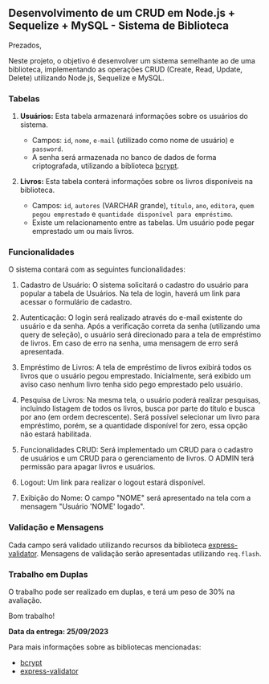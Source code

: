 ## Desenvolvimento de um CRUD em Node.js + Sequelize + MySQL - Sistema de Biblioteca

Prezados,

Neste projeto, o objetivo é desenvolver um sistema semelhante ao de uma biblioteca, implementando as operações CRUD (Create, Read, Update, Delete) utilizando Node.js, Sequelize e MySQL.

### Tabelas

1. **Usuários:** Esta tabela armazenará informações sobre os usuários do sistema.
   - Campos: `id`, `nome`, `e-mail` (utilizado como nome de usuário) e `password`.
   - A senha será armazenada no banco de dados de forma criptografada, utilizando a biblioteca [bcrypt](https://www.npmjs.com/package/bcrypt).

2. **Livros:** Esta tabela conterá informações sobre os livros disponíveis na biblioteca.
   - Campos: `id`, `autores` (VARCHAR grande), `título`, `ano`, `editora`, `quem pegou emprestado` e `quantidade disponível para empréstimo`.
   - Existe um relacionamento entre as tabelas. Um usuário pode pegar emprestado um ou mais livros.

### Funcionalidades

O sistema contará com as seguintes funcionalidades:

1. Cadastro de Usuário: O sistema solicitará o cadastro do usuário para popular a tabela de Usuários. Na tela de login, haverá um link para acessar o formulário de cadastro.

2. Autenticação: O login será realizado através do e-mail existente do usuário e da senha. Após a verificação correta da senha (utilizando uma query de seleção), o usuário será direcionado para a tela de empréstimo de livros. Em caso de erro na senha, uma mensagem de erro será apresentada.

3. Empréstimo de Livros: A tela de empréstimo de livros exibirá todos os livros que o usuário pegou emprestado. Inicialmente, será exibido um aviso caso nenhum livro tenha sido pego emprestado pelo usuário.

4. Pesquisa de Livros: Na mesma tela, o usuário poderá realizar pesquisas, incluindo listagem de todos os livros, busca por parte do título e busca por ano (em ordem decrescente). Será possível selecionar um livro para empréstimo, porém, se a quantidade disponível for zero, essa opção não estará habilitada.

5. Funcionalidades CRUD: Será implementado um CRUD para o cadastro de usuários e um CRUD para o gerenciamento de livros. O ADMIN terá permissão para apagar livros e usuários.

6. Logout: Um link para realizar o logout estará disponível.

7. Exibição do Nome: O campo "NOME" será apresentado na tela com a mensagem "Usuário 'NOME' logado".

### Validação e Mensagens

Cada campo será validado utilizando recursos da biblioteca [express-validator](https://www.npmjs.com/package/express-validator). Mensagens de validação serão apresentadas utilizando `req.flash`.

### Trabalho em Duplas

O trabalho pode ser realizado em duplas, e terá um peso de 30% na avaliação.

Bom trabalho!

**Data da entrega: 25/09/2023**

Para mais informações sobre as bibliotecas mencionadas:
- [bcrypt](https://www.npmjs.com/package/bcrypt)
- [express-validator](https://www.npmjs.com/package/express-validator)

